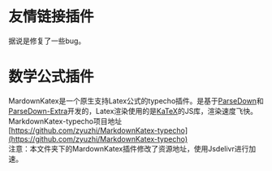 # 友情链接插件
据说是修复了一些bug。
# 数学公式插件
MardownKatex是一个原生支持Latex公式的typecho插件。是基于[ParseDown](https://github.com/erusev/parsedown)和[ParseDown-Extra](https://github.com/erusev/parsedown-extra)开发的，Latex渲染使用的是[KaTeX](https://github.com/Khan/KaTeX)的JS库，渲染速度飞快。    
MarkdownKatex-typecho项目地址[https://github.com/zyuzhi/MarkdownKatex-typecho](https://github.com/zyuzhi/MarkdownKatex-typecho)    
注意：本文件夹下的MardownKatex插件修改了资源地址，使用Jsdelivr进行加速。    
